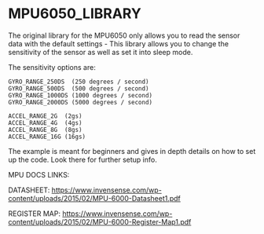 # MPU6050_LIBRARY

The original library for the MPU6050 only allows you to read the sensor data with the default settings - This library allows you to change the sensitivity of the sensor as well as set it into sleep mode.

The sensitivity options are:

	GYRO_RANGE_250DS  (250 degrees / second)
	GYRO_RANGE_500DS  (500 degrees / second)
	GYRO_RANGE_1000DS (1000 degrees / second)
	GYRO_RANGE_2000DS (5000 degrees / second)

	ACCEL_RANGE_2G  (2gs)
	ACCEL_RANGE_4G  (4gs)
	ACCEL_RANGE_8G  (8gs)
	ACCEL_RANGE_16G (16gs)

The example is meant for beginners and gives in depth details on how to set up the code. Look there for further setup info.


MPU DOCS LINKS: 

DATASHEET:      https://www.invensense.com/wp-content/uploads/2015/02/MPU-6000-Datasheet1.pdf

REGISTER MAP:   https://www.invensense.com/wp-content/uploads/2015/02/MPU-6000-Register-Map1.pdf
